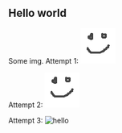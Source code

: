 
Hello world
-----------

Some img.
Attempt 1:
![hello](/test.png)

Attempt 2:
![hello](test.png)

Attempt 3:
![hello](https://github.com/akavel/_test_github_/test.png)
